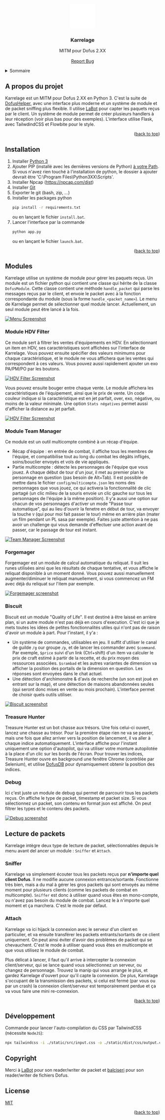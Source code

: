 <a name="readme-top"></a>

<!-- PROJECT LOGO -->
<br />
<div align="center">
  <a href="https://github.com/JustNao/Karrelage">
    <img src="static/k-white-fill.svg" alt="Logo" width="80" height="80" fill="white">
  </a>

<h3 align="center">Karrelage</h3>

  <p align="center">
    MITM pour Dofus 2.XX
    <br />
    <br />
    <a href="https://github.com/JustNao/Karrelage/issues">Report Bug</a>
  </p>
</div>

<!-- TABLE OF CONTENTS -->
<details>
  <summary>Sommaire</summary>
  <ol>
    <li>
      <a href="#about-the-project">A propos du projet</a>
    </li>
    <li>
      <a href="#installation">Installation</a>
    </li>
    <li>
      <a href="#modules">Modules</a>
      <ul>
        <li><a href="#module-hdv">HDV Filter</a></li>
        <li><a href="#module-team-manager">Team Manager</a></li>
        <li><a href="#module-forgemager">Forgemager</a></li>
        <li><a href="#module-biscuit">Biscuit</a></li>
        <li><a href="#module-treasure-hunter">Treasure Hunter</a></li>
        <li><a href="#module-debug">Debug</a></li>
      </ul>
    </li>
    <li>
    <a href="#packet-read">Lecture de packets</a>
      <ul>
        <li><a href="#sniffer">Sniffer</a></li>
        <li><a href="#attach">Attach</a></li>
      </ul>
    </li>
    <li><a href="#dev">Développement</a></li>
    <li><a href="#copyright">Copyright</a></li>
    <li><a href="#license">Licence</a></li>
  </ol>
</details>

<!-- ABOUT THE PROJECT -->

## A propos du projet

<a name="about-the-project"></a>

Karrelage est un MITM pour Dofus 2.XX en Python 3. C'est la suite de [DofusHelper](https://github.com/JustNao/DofusHelper), avec une interface plus moderne et un système de module et de packet sniffing plus flexible. Il utilise [LaBot](https://github.com/louisabraham/LaBot) pour capter les paquets reçus par le client. Un système de module permet de créer plusieurs handlers à leur réception (voir plus bas pour des exemples). L'interface utilise Flask, avec TailwdindCSS et Flowbite pour le style.

<p align="right">(<a href="#readme-top">back to top</a>)</p>

<!-- GETTING STARTED -->

## Installation

<a name="installation"></a>

1. Installer [Python 3](https://www.python.org/downloads/)
2. Ajouter PIP (installé avec les dernières versions de Python) [à votre Path](https://www.architectryan.com/2018/03/17/add-to-the-path-on-windows-10/). Si vous n'avez rien touché à l'installation de python, le dossier à ajouter devrait être
   'C:\Program Files\Python3XX\Scripts'.
3. Installer Npcap (https://npcap.com/dist)
4. Installer [Git](https://git-scm.com/book/en/v2/Getting-Started-Installing-Git)
5. Exporter le git (bash, zip, ...)
6. Installer les packages python
   ```sh
   pip install -r requirements.txt
   ```
   ou en lançant le fichier `install.bat`.
7. Lancer l'interface par la commande
   ```sh
   python app.py
   ```
   ou en lançant le fichier `launch.bat`.
   <p align="right">(<a href="#readme-top">back to top</a>)</p>

<!-- USAGE EXAMPLES -->

## Modules

<a name="modules"></a>

Karrelage utilise un système de module pour gérer les paquets reçus. Un module est un fichier python qui contient une classe qui hérite de la classe `DofusModule`. Cette classe contient une méthode `handle_packet` qui parse les messages reçus par le client, et envoie le packet avec à la fonction correspondante du module (sous la forme `handle_<packet_name>`).
Le menu de Karrelage permet de sélectionner quel module lancer. Actuellement, un seul module peut être lancé à la fois.

[![Menu Screenshot][menu-screenshot]](#)

### Module HDV Filter

<a name="module-hdv"></a>

Ce module sert à filtrer les ventes d'équipements en HDV. En sélectionnant un item en HDV, ses caractéristiques sont affichées sur l'interface de Karrelage. Vous pouvez ensuite spécifier des valeurs minimums pour chaque caractéristique, et le module ne vous affichera que les ventes qui correspondent à ces valeurs. Vous pouvez aussi rapidement ajouter un exo PA/PM/PO par les boutons.

[![HDV Filter Screenshot][hdv-screenshot]](https://example.com)

Vous pouvez ensuite bouger entre chaque vente. Le module affichera les caractéristiques de l'équipement, ainsi que le prix de vente. Un code couleur indique si la caractéristique est en jet parfait, over, exo, négative, ou moins de la valeur minimale. Une option `Stats négatives` permet aussi d'afficher la distance au jet parfait.

[![HDV Filter Screenshot][hdv-screenshot2]](https://example.com)

### Module Team Manager

<a name="module-team-manager"></a>

Ce module est un outil multicompte combiné à un récap d'équipe.

- Récap d'équipe : en entrée de combat, il affiche tous les membres de l'équipe, et compatibilise tout au long du combat les dégâts infligés, soins/bouclier envoyés et vols de vie appliqués.
- Partie multicompte : détecte les personnages de l'équipe que vous jouez. A chaque début de tour d'un jour, il met au premier plan le personnage en question (pas besoin de Alt+Tab). Il est possible de mettre dans le fichier `config/multicompte.json` les noms des personnages que vous jouez, ce qui activera la fonctionnalité de clic partagé (un clic milieu de la souris envoie un clic gauche sur tous les personnages de l'équipe à la même position). Il y'a aussi une option sur chacun de vos personnages d'activer un mode "Passe tour automatique", qui au lieu d'ouvrir la fenetre en début de tour, va envoyer la touche `V` (qui pour moi fait passer le tour) même en arrière plan (mater un film pendant un PL sasa par exemple). Faites juste attention à ne pas avoir un challenge qui vous demande d'effectuer une action avant de passer, car le passage de tour est instant.

[![Team Manager Screenshot][team-screenshot]](https://example.com)

### Forgemager

<a name="module-forgemager"></a>

Forgemager est un module de calcul automatique du reliquat. Il suit les runes utilisées ainsi que les résultats de chaque tentative, et vous affiche le reliquat disponible à un moment donné. Vous pouvez aussi manuellement augmenter/diminuer le reliquat manuellement, si vous commencez un FM avec déjà du reliquat sur l'item par exemple.

[![Forgemager screenshot][forgemager-screenshot]](https://postimg.cc/v1wzQj3m)

### Biscuit

<a name="module-biscuit"></a>

Biscuit est un module "Quality of Life". Il est destiné à être laissé en arrière plan, si un autre module n'est pas déjà en cours d'execution. C'est ici que je mets toutes les idées de petites fonctionnalités utiles qui n'ont pas de raison d'avoir un module à part. Pour l'instant, il y'a :

- Un système de commandes, utilisables en jeu. Il suffit d'utiliser le canal de guilde `/g` our groupe `/p`, et de lancer les commander avec `$command`. Par exemple, `$price` suivi d'un link (Ctrl+shift) d'un item va calculer le prix de craft estimé à partir de la recette, et du prix moyen des ressources associées. `$srambad` et les autres variantes de dimension va afficher la position des portails de la dimension en question. Les réponses sont envoyées dans le chat actuel.
- Une détection d'archimonstre & d'avis de recherche (un son est joué en entrant sur la map), et une détection de maisons abandonnées seules (qui seront donc mises en vente au mois prochain).
  L'interface permet de choisir quels outils utiliser.

[![Biscuit screenshot][biscuit-screenshot]](#)

### Treasure Hunter

<a name="module-treasure-hunter"></a>

Treasure Hunter est un bot chasse aux trésors. Une fois celui-ci ouvert, lancez une chasse au trésor. Pour la première étape rien ne va se passer, mais une fois que allez arriver vers la position de lancement, il va aller à chaque indice automatiquement. L'interface affiche pour l'instant uniquement une option d'autopilot, qui va utiliser votre monture autopilotée à la place d'un clic sur les bords de l'écran. Pour trouver les indices, Treasure Hunter ouvre en background une fenêtre Chrome (contrôlée par Selenium), et utilise [DofusDB](https://dofusdb.fr/fr/tools/treasure-hunt) pour dynamiquement obtenir la position des indices.

### Debug

<a name="module-debug"></a>

Ici c'est juste un module de debug qui permet de parcourir tous les packets reçus. On affiche le type de packet, timestamp et packet size. Si vous sélectionnez un packet, son contenu en format json est affiché. On peut filtrer les types et le contenu des packets.

[![Debug screenshot][debug-screenshot]](#)

## Lecture de packets

<a name="packet-read"></a>

Karrelage intègre deux type de lecture de packet, sélectionnables depuis le menu avant del ancer un module : `Sniffer` et `Attach`.

### Sniffer

<a name="sniffer"></a>

Karrelage va simplement écouter tous les packets reçus par <b>n'importe quel client Dofus</b>. Il ne modifie aucune connexion entrance/sortante. Fonctionne très bien, mais a du mal à gérer les gros packets qui sont envoyés au même moment pour plusieurs clients (comme les packets de combat en multicompte). `Sniffer` est donc à utiliser quand vous êtes en mono-compte, ou n'avez pas besoin du module de combat. Lancez le à n'importe quel moment et ça marchera. C'est le mode par défaut.

### Attach

<a name="attach"></a>

Karrelage va ici hijack la connexion avec le serveur d'un client en particulier, et va ensuite transférer les packets entrants/sortants de ce client uniquement. On peut ainsi éviter d'avoir des problèmes de packet qui se chevauchent. C'est le mode à utiliser quand vous êtes en multicompte et que vous utilisez le module de combat.

Plus délicat à lancer, il faut qu'il arrive à intercepter la connexion client/serveur, qui se lance quand vous sélectionnez un serveur, ou changez de personnage. Trouvez la manip qui vous arrange le plus, et gardez Karrelage d'ouvert pour qu'il capte la connexion. De plus, Karrelage s'occupant de la transmission des packets, si celui est fermé (par vous ou par un crash) la connexion client/serveur est temporairement perdue et ça va vous faire une mini re-connexion.

<p align="right">(<a href="#readme-top">back to top</a>)</p>

## Développement

<a name="dev"></a>

Commande pour lancer l'auto-compilation du CSS par TailwindCSS (nécessite `NodeJS`):

```sh
npx tailwindcss -i ./static/src/input.css -o ./static/dist/css/output.css --watch
```

## Copyright

<a name="copyright"></a>

Merci à [LaBot](https://github.com/louisabraham/LaBot) pour son reader/writer de packet et [balciseri](https://github.com/balciseri/PyDofus) pour son reader/writer de fichiers Dofus.

## License

<a name="license"></a>

[MIT](https://choosealicense.com/licenses/mit/)

<p align="right">(<a href="#readme-top">back to top</a>)</p>

<!-- MARKDOWN LINKS & IMAGES -->
<!-- https://www.markdownguide.org/basic-syntax/#reference-style-links -->

[menu-screenshot]: https://i.postimg.cc/85c8j0cG/image.png
[team-screenshot]: https://i.postimg.cc/mkMQQgW0/Screenshot-2023-03-21-183926.png
[hdv-screenshot]: https://i.postimg.cc/7Yk5d8cV/Screenshot-2023-03-21-183619.png
[hdv-screenshot2]: https://i.postimg.cc/cLGBFbMy/Screenshot-2023-03-21-183925.png
[forgemager-screenshot]: https://i.postimg.cc/g0nBKbh3/image.png
[biscuit-screenshot]: https://i.postimg.cc/Nf9H1sS9/image.png
[debug-screenshot]: https://i.postimg.cc/K8KhGVKy/image.png
